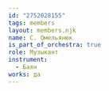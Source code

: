 ```yaml
---
id: "2752028155"
tags: members
layout: members.njk
name: С. Омельянюк
is_part_of_orchestra: true
role: Музыкант
instrument:
  - Баян
works: да
---
```

